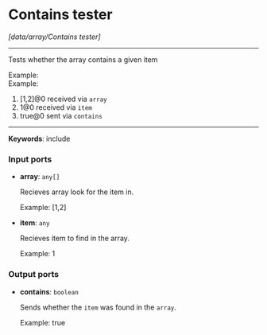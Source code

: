 # Contains tester

_[data/array/Contains tester]_

---

Tests whether the array contains a given item  
  
Example:  
Example:  
1. [1,2]@0 received via `array`   
2. 1@0 received via `item`   
3. true@0 sent via `contains`  

---

__Keywords__: include

### Input ports

* __array__: ` any[] `

    Recieves array look for the item in.
    
    Example:
    [1,2]


* __item__: ` any `

    Recieves item to find in the array.
    
    Example:
     1

### Output ports

* __contains__: ` boolean `

    Sends whether the `item` was found in the `array`.
    
    Example:
    true

